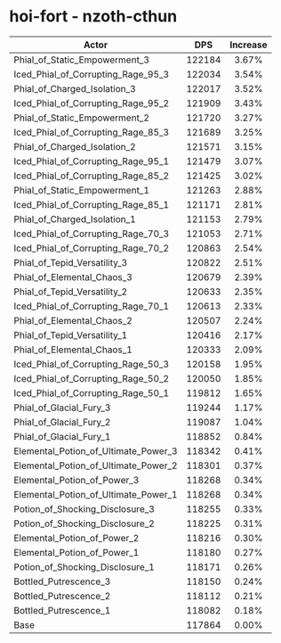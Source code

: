 # hoi-fort - nzoth-cthun
| Actor | DPS | Increase |
|---|:---:|:---:|
|Phial_of_Static_Empowerment_3|122184|3.67%|
|Iced_Phial_of_Corrupting_Rage_95_3|122034|3.54%|
|Phial_of_Charged_Isolation_3|122017|3.52%|
|Iced_Phial_of_Corrupting_Rage_95_2|121909|3.43%|
|Phial_of_Static_Empowerment_2|121720|3.27%|
|Iced_Phial_of_Corrupting_Rage_85_3|121689|3.25%|
|Phial_of_Charged_Isolation_2|121571|3.15%|
|Iced_Phial_of_Corrupting_Rage_95_1|121479|3.07%|
|Iced_Phial_of_Corrupting_Rage_85_2|121425|3.02%|
|Phial_of_Static_Empowerment_1|121263|2.88%|
|Iced_Phial_of_Corrupting_Rage_85_1|121171|2.81%|
|Phial_of_Charged_Isolation_1|121153|2.79%|
|Iced_Phial_of_Corrupting_Rage_70_3|121053|2.71%|
|Iced_Phial_of_Corrupting_Rage_70_2|120863|2.54%|
|Phial_of_Tepid_Versatility_3|120822|2.51%|
|Phial_of_Elemental_Chaos_3|120679|2.39%|
|Phial_of_Tepid_Versatility_2|120633|2.35%|
|Iced_Phial_of_Corrupting_Rage_70_1|120613|2.33%|
|Phial_of_Elemental_Chaos_2|120507|2.24%|
|Phial_of_Tepid_Versatility_1|120416|2.17%|
|Phial_of_Elemental_Chaos_1|120333|2.09%|
|Iced_Phial_of_Corrupting_Rage_50_3|120158|1.95%|
|Iced_Phial_of_Corrupting_Rage_50_2|120050|1.85%|
|Iced_Phial_of_Corrupting_Rage_50_1|119812|1.65%|
|Phial_of_Glacial_Fury_3|119244|1.17%|
|Phial_of_Glacial_Fury_2|119087|1.04%|
|Phial_of_Glacial_Fury_1|118852|0.84%|
|Elemental_Potion_of_Ultimate_Power_3|118342|0.41%|
|Elemental_Potion_of_Ultimate_Power_2|118301|0.37%|
|Elemental_Potion_of_Power_3|118268|0.34%|
|Elemental_Potion_of_Ultimate_Power_1|118268|0.34%|
|Potion_of_Shocking_Disclosure_3|118255|0.33%|
|Potion_of_Shocking_Disclosure_2|118225|0.31%|
|Elemental_Potion_of_Power_2|118216|0.30%|
|Elemental_Potion_of_Power_1|118180|0.27%|
|Potion_of_Shocking_Disclosure_1|118171|0.26%|
|Bottled_Putrescence_3|118150|0.24%|
|Bottled_Putrescence_2|118112|0.21%|
|Bottled_Putrescence_1|118082|0.18%|
|Base|117864|0.00%|

